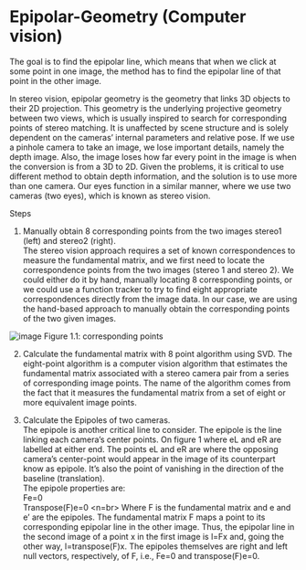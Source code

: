 # Epipolar-Geometry (Computer vision)
The goal is to find the epipolar line, which means that when we click at some point in one image, the method has to find the epipolar line of that point in the other image.

In stereo vision, epipolar geometry is the geometry that links 3D objects to their 2D projection. This geometry is the underlying projective geometry between two views, which is usually inspired to search for corresponding points of stereo matching. It is unaffected by scene structure and is solely dependent on the cameras’ internal parameters and relative pose. If we use a pinhole camera to take an image, we lose important details, namely the depth image. Also, the image loses how far every point in the image is when the conversion is from a 3D to 2D. Given the problems, it is critical to use different method to obtain depth information, and the solution is to use more than one camera. Our eyes function in a similar manner, where we use two cameras (two eyes), which is known as stereo vision.

Steps </br>
1. Manually obtain 8 corresponding points from the two images stereo1 (left) and stereo2 (right). </br>
The stereo vision approach requires a set of known correspondences to measure the fundamental matrix, and we first need to locate the correspondence points from the two images
(stereo 1 and stereo 2). We could either do it by hand, manually locating 8 corresponding
points, or we could use a function tracker to try to find eight appropriate correspondences
directly from the image data. In our case, we are using the hand-based approach to manually obtain the corresponding points of the two given images.

![image](https://user-images.githubusercontent.com/22916069/194381315-ca5e5b16-0f1c-468b-911b-ccfee4744c06.png)
Figure 1.1: corresponding points

2. Calculate the fundamental matrix with 8 point algorithm using SVD.
The eight-point algorithm is a computer vision algorithm that estimates the fundamental
matrix associated with a stereo camera pair from a series of corresponding image points.
The name of the algorithm comes from the fact that it measures the fundamental matrix
from a set of eight or more equivalent image points.

3. Calculate the Epipoles of two cameras. </br>
The epipole is another critical line to consider. The epipole is the line linking each camera’s center points. On figure 1 where eL and eR are labelled at either end. The points
eL and eR are where the opposing camera’s center-point would appear in the image of
its counterpart know as epipole. It’s also the point of vanishing in the direction of the
baseline (translation). </br>
The epipole properties are:</br>
Fe=0 <br>
Transpose(F)e=0 <n=br>
Where F is the fundamental matrix and e and e’ are the epipoles. The fundamental
matrix F maps a point to its corresponding epipolar line in the other image. Thus, the
epipolar line in the second image of a point x in the first image is l=Fx and, going the
other way, l=transpose(F)x. The epipoles themselves are right and left null vectors, respectively, of F, i.e., Fe=0 and transpose(F)e=0.
